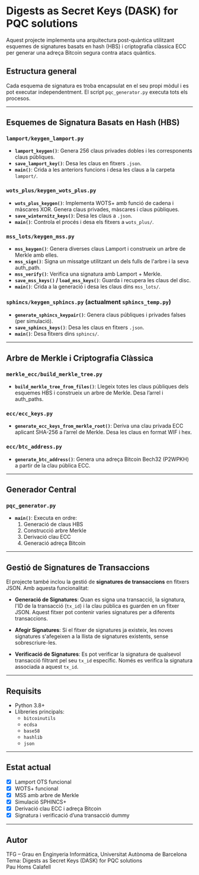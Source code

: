 # Digests as Secret Keys (DASK) for PQC solutions

Aquest projecte implementa una arquitectura post-quàntica utilitzant esquemes de signatures basats en hash (HBS) i criptografia clàssica ECC per generar una adreça Bitcoin segura contra atacs quàntics.

## Estructura general

Cada esquema de signatura es troba encapsulat en el seu propi mòdul i es pot executar independentment. El script `pqc_generator.py` executa tots els procesos.

---

## Esquemes de Signatura Basats en Hash (HBS)

### `lamport/keygen_lamport.py`

- **`lamport_keygen()`**: Genera 256 claus privades dobles i les corresponents claus públiques.
- **`save_lamport_key()`**: Desa les claus en fitxers `.json`.
- **`main()`**: Crida a les anteriors funcions i desa les claus a la carpeta `lamport/`.

### `wots_plus/keygen_wots_plus.py`

- **`wots_plus_keygen()`**: Implementa WOTS+ amb funció de cadena i màscares XOR. Genera claus privades, màscares i claus públiques.
- **`save_winternitz_keys()`**: Desa les claus a `.json`.
- **`main()`**: Controla el procés i desa els fitxers a `wots_plus/`.

### `mss_lots/keygen_mss.py`

- **`mss_keygen()`**: Genera diverses claus Lamport i construeix un arbre de Merkle amb elles.
- **`mss_sign()`**: Signa un missatge utilitzant un dels fulls de l'arbre i la seva auth_path.
- **`mss_verify()`**: Verifica una signatura amb Lamport + Merkle.
- **`save_mss_keys()` / `load_mss_keys()`**: Guarda i recupera les claus del disc.
- **`main()`**: Crida a la generació i desa les claus dins `mss_lots/`.

### `sphincs/keygen_sphincs.py` (actualment `sphincs_temp.py`)

- **`generate_sphincs_keypair()`**: Genera claus públiques i privades falses (per simulació).
- **`save_sphincs_keys()`**: Desa les claus en fitxers `.json`.
- **`main()`**: Desa fitxers dins `sphincs/`.

---

## Arbre de Merkle i Criptografia Clàssica

### `merkle_ecc/build_merkle_tree.py`

- **`build_merkle_tree_from_files()`**: Llegeix totes les claus públiques dels esquemes HBS i construeix un arbre de Merkle. Desa l’arrel i auth_paths.

### `ecc/ecc_keys.py`

- **`generate_ecc_keys_from_merkle_root()`**: Deriva una clau privada ECC aplicant SHA-256 a l’arrel de Merkle. Desa les claus en format WIF i hex.

### `ecc/btc_address.py`

- **`generate_btc_address()`**: Genera una adreça Bitcoin Bech32 (P2WPKH) a partir de la clau pública ECC.

---

## Generador Central

### `pqc_generator.py`

- **`main()`**: Executa en ordre:
  1. Generació de claus HBS
  2. Construcció arbre Merkle
  3. Derivació clau ECC
  4. Generació adreça Bitcoin

---

## **Gestió de Signatures de Transaccions**

El projecte també inclou la gestió de **signatures de transaccions** en fitxers JSON. Amb aquesta funcionalitat:

- **Generació de Signatures**: Quan es signa una transacció, la signatura, l'ID de la transacció (`tx_id`) i la clau pública es guarden en un fitxer JSON. Aquest fitxer pot contenir varies signatures per a diferents transaccions.
  
- **Afegir Signatures**: Si el fitxer de signatures ja existeix, les noves signatures s'afegeixen a la llista de signatures existents, sense sobrescriure-les.

- **Verificació de Signatures**: Es pot verificar la signatura de qualsevol transacció filtrant pel seu `tx_id` específic. Només es verifica la signatura associada a aquest `tx_id`.

---

## Requisits

- Python 3.8+
- Llibreries principals:
    - `bitcoinutils`
    - `ecdsa`
    - `base58`
    - `hashlib`
    - `json`
    
---

## Estat actual

- [x] Lamport OTS funcional
- [x] WOTS+ funcional
- [x] MSS amb arbre de Merkle
- [x] Simulació SPHINCS+
- [x] Derivació clau ECC i adreça Bitcoin
- [x] Signatura i verificació d’una transacció dummy

---

## Autor

TFG – Grau en Enginyeria Informàtica, Universitat Autònoma de Barcelona  
Tema: Digests as Secret Keys (DASK) for PQC solutions  
Pau Homs Calafell
